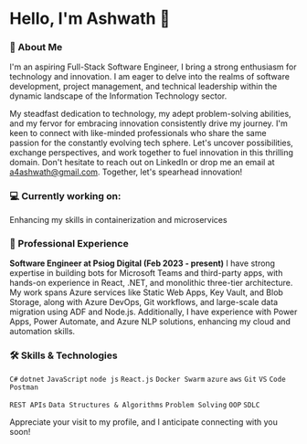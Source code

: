 # **Hello, I'm Ashwath 👋**

### **🚀 About Me**
I'm an aspiring Full-Stack Software Engineer, I bring a strong enthusiasm for technology and innovation. I am eager to delve into the realms of software development, project management, and technical leadership within the dynamic landscape of the Information Technology sector.

My steadfast dedication to technology, my adept problem-solving abilities, and my fervor for embracing innovation consistently drive my journey. I'm keen to connect with like-minded professionals who share the same passion for the constantly evolving tech sphere. Let's uncover possibilities, exchange perspectives, and work together to fuel innovation in this thrilling domain.
Don't hesitate to reach out on LinkedIn or drop me an email at a4ashwath@gmail.com. Together, let's spearhead innovation!

### 💻 Currently working on:
Enhancing my skills in containerization and microservices

### 💼 Professional Experience

**Software Engineer at Psiog Digital (Feb 2023 - present)**
I have strong expertise in building bots for Microsoft Teams and third-party apps, with hands-on experience in React, .NET, and monolithic three-tier architecture. My work spans Azure services like Static Web Apps, Key Vault, and Blob Storage, along with Azure DevOps, Git workflows, and large-scale data migration using ADF and Node.js. Additionally, I have experience with Power Apps, Power Automate, and Azure NLP solutions, enhancing my cloud and automation skills.

### 🛠️ Skills & Technologies
`C#` `dotnet` `JavaScript` `node js` `React.js` `Docker Swarm` `azure` `aws` `Git` `VS` `Code` `Postman`

`REST APIs` `Data Structures & Algorithms` `Problem Solving` `OOP` `SDLC`

Appreciate your visit to my profile, and I anticipate connecting with you soon!
